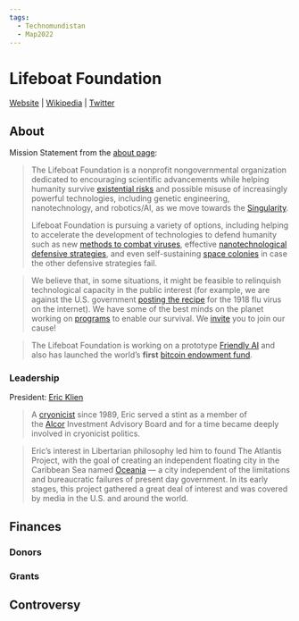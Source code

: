 ```yaml
---
tags:
  - Technomundistan
  - Map2022
---
```

# Lifeboat Foundation

[Website](https://lifeboat.com/) | [Wikipedia](https://en.wikipedia.org/wiki/Lifeboat_Foundation) |  [Twitter]()

## About

Mission Statement from the [about page](https://lifeboat.com/ex/about):

>The Lifeboat Foundation is a nonprofit nongovernmental organization dedicated to encouraging scientific advancements while helping humanity survive [existential risks](https://lifeboat.com/ex/programs) and possible misuse of increasingly powerful technologies, including genetic engineering, nanotechnology, and robotics/AI, as we move towards the [Singularity](http://en.wikipedia.org/wiki/Technological_singularity).
>
>Lifeboat Foundation is pursuing a variety of options, including helping to accelerate the development of technologies to defend humanity such as new [methods to combat viruses](https://lifeboat.com/ex/bioshield), effective [nanotechnological defensive strategies](https://lifeboat.com/ex/nanoshield), and even self-sustaining [space colonies](https://lifeboat.com/ex/arki) in case the other defensive strategies fail.

>We believe that, in some situations, it might be feasible to relinquish technological capacity in the public interest (for example, we are against the U.S. government [posting the recipe](https://www.kurzweilai.net/recipe-for-destruction) for the 1918 flu virus on the internet). We have some of the best minds on the planet working on [programs](https://lifeboat.com/ex/programs) to enable our survival. We [invite](https://lifeboat.com/docs/invitation.doc) you to join our cause!

>The Lifeboat Foundation is working on a prototype [Friendly AI](https://lifeboat.com/ai) and also has launched the world’s **first** [bitcoin endowment fund](https://lifeboat.com/ex/bitcoin).

### Leadership

President: [Eric Klien](https://lifeboat.com/ex/bios.eric.klien)
>A [cryonicist](http://alcor.org/AboutCryonics/index.html) since 1989, Eric served a stint as a member of the [Alcor](http://alcor.org/) Investment Advisory Board and for a time became deeply involved in cryonicist politics.

>Eric’s interest in Libertarian philosophy led him to found The Atlantis Project, with the goal of creating an independent floating city in the Caribbean Sea named [Oceania](http://oceania.org/) — a city independent of the limitations and bureaucratic failures of present day government. In its early stages, this project gathered a great deal of interest and was covered by media in the U.S. and around the world.

## Finances

### Donors

### Grants


## Controversy

